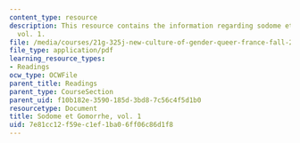 ```yaml
---
content_type: resource
description: This resource contains the information regarding sodome et gomorrhe,
  vol. 1.
file: /media/courses/21g-325j-new-culture-of-gender-queer-france-fall-2011/7e81cc12f59ec1ef1ba06ff06c86d1f8_MIT21G_325JF11_Proust.pdf
file_type: application/pdf
learning_resource_types:
- Readings
ocw_type: OCWFile
parent_title: Readings
parent_type: CourseSection
parent_uid: f10b182e-3590-185d-3bd8-7c56c4f5d1b0
resourcetype: Document
title: Sodome et Gomorrhe, vol. 1
uid: 7e81cc12-f59e-c1ef-1ba0-6ff06c86d1f8
---
```

